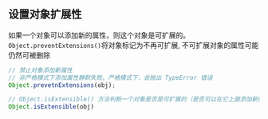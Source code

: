 
## 设置对象扩展性
如果一个对象可以添加新的属性，则这个对象是可扩展的。`Object.preventExtensions()`将对象标记为不再可扩展, 不可扩展对象的属性可能仍然可被删除
```js
// 禁止对象添加新属性
// 非严格模式下添加属性静默失败。严格模式下，会抛出 TypeError 错误
Object.prevetnExtensions(obj);

// Object.isExtensible() 方法判断一个对象是否是可扩展的（是否可以在它上面添加新的属性）
Object.isExtensible(obj)
```